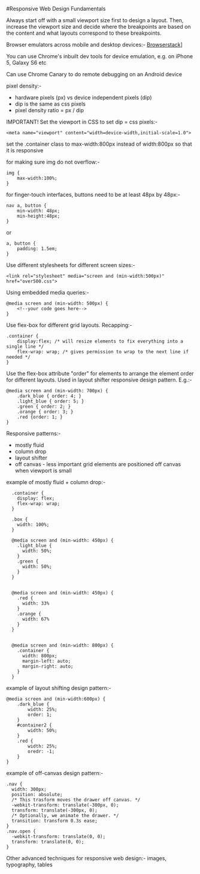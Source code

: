 #Responsive Web Design Fundamentals

Always start off with a small viewport size first to design a  layout. Then, increase the viewport size and decide where the breakpoints are based on the content and what layouts correspond to these breakpoints.

Browser emulators across mobile and desktop devices:- [Browserstack](https://www.browserstack.com/)]

You can use Chrome's inbuilt dev tools for device emulation, e.g. on iPhone 5, Galaxy S6 etc

Can use Chrome Canary to do remote debugging on an Android device

pixel density:-
 * hardware pixels (px) vs device independent pixels (dip)
 * dip is the same as css pixels
 * pixel density ratio = px / dip

IMPORTANT! Set the viewport in CSS to set dip = css pixels:-

    <meta name="viewport" content="width=device-width,initial-scale=1.0">

set the .container class to max-width:800px instead of width:800px so that it is responsive

for making sure img do not overflow:-

	img {
		max-width:100%;
	}

for finger-touch interfaces, buttons need to be at least 48px by 48px:-

	nav a, button {
		min-width: 48px;
		min-height:48px;
	}

or

	a, button {
		padding: 1.5em;
	}

Use different stylesheets for different screen sizes:-

	<link rel="stylesheet" media="screen and (min-width:500px)" href="over500.css">

Using embedded media queries:-

	@media screen and (min-width: 500px) {
		<!--your code goes here-->
	}

Use flex-box for different grid layouts. Recapping:-

	.container {
		display:flex; /* will resize elements to fix everything into a single line */
		flex-wrap: wrap; /* gives permission to wrap to the next line if needed */
	}

Use the flex-box attribute "order" for elements to arrange the element order for different layouts. Used in layout shifter responsive design pattern. E.g.:-

	@media screen and (min-width: 700px) {
		.dark_blue { order: 4; }
		.light_blue { order: 5; }
		.green { order: 2; }
		.orange { order: 3; }
		.red {order: 1; }
	}

Responsive patterns:-
 * mostly fluid
 * column drop
 * layout shifter
 * off canvas - less important grid elements are positioned off canvas when viewport is small

example of mostly fluid + column drop:-

      .container {
        display: flex;
        flex-wrap: wrap;
      }

      .box {
        width: 100%;
      }

      @media screen and (min-width: 450px) {
        .light_blue {
          width: 50%;
        }
        .green {
          width: 50%;
        }
      }


      @media screen and (min-width: 450px) {
        .red {
          width: 33%
        }
        .orange {
          width: 67%
        }
      }


      @media screen and (min-width: 800px) {
        .container {
          width: 800px;
          margin-left: auto;
          margin-right: auto;
        }
      }

example of layout shifting design pattern:-

	@media screen and (min-width:600px) {
		.dark_blue {
			width: 25%;
			order: 1;
		}
		#container2 {
			width: 50%;
		}
		.red {
			width: 25%;
			oredr: -1;
		}
	}

example of off-canvas design pattern:-

	.nav {
	  width: 300px;
	  position: absolute;
	  /* This trasform moves the drawer off canvas. */
	  -webkit-transform: translate(-300px, 0);
	  transform: translate(-300px, 0);
	  /* Optionally, we animate the drawer. */
	  transition: transform 0.3s ease;
	}
	.nav.open {
	  -webkit-transform: translate(0, 0);
	  transform: translate(0, 0);
	}

Other advanced techniques for responsive web design:- images, typography, tables
